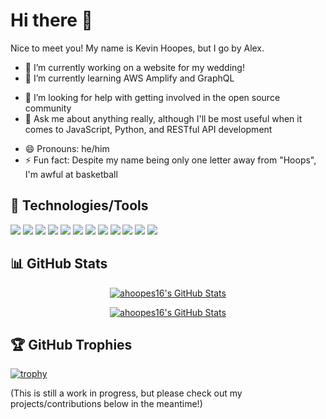 # Hi there 👋

Nice to meet you! My name is Kevin Hoopes, but I go by Alex.

- 🔭 I’m currently working on a website for my wedding!
- 🌱 I’m currently learning AWS Amplify and GraphQL
<!-- - 👯 I’m looking to collaborate on ... -->
- 🤔 I’m looking for help with getting involved in the open source community
- 💬 Ask me about anything really, although I'll be most useful when it comes to JavaScript, Python, and RESTful API development
<!-- - 📫 How to reach me: ... -->
- 😄 Pronouns: he/him
- ⚡ Fun fact: Despite my name being only one letter away from "Hoops", I'm awful at basketball

## 🧰 Technologies/Tools
![](https://img.shields.io/badge/OS-Apple-informational?style=flat-square&logo=apple&logoColor=white&color=6aa6f8)
![](https://img.shields.io/badge/OS-Windows-informational?style=flat-square&logo=windows&logoColor=00afef&color=00afef)
![](https://img.shields.io/badge/Editor-VS_Code-informational?style=flat-square&logo=visual-studio-code&logoColor=0179cb&color=0179cb)
![](https://img.shields.io/badge/Code-HTML5-informational?style=flat-square&logo=html5&logoColor=e44d26&color=e44d26)
![](https://img.shields.io/badge/Code-CSS3-informational?style=flat-square&logo=css3&logoColor=2299f8&color=2299f8)
![](https://img.shields.io/badge/Code-Tailwind-informational?style=flat-square&logo=tailwind-css&logoColor=48adb4&color=48adb4)
![](https://img.shields.io/badge/Code-Python-informational?style=flat-square&logo=python&logoColor=ffda4b&color=ffda4b)
![](https://img.shields.io/badge/Code-JavaScript-informational?style=flat-square&logo=javascript&logoColor=f7e018&color=f7e018)
![](https://img.shields.io/badge/Code-React-informational?style=flat-square&logo=react&logoColor=56d4f2&color=56d4f2)
![](https://img.shields.io/badge/Code-Gatsby-informational?style=flat-square&logo=gatsby&logoColor=white&color=663399)
![](https://img.shields.io/badge/Code-TypeScript-informational?style=flat-square&logo=typescript&logoColor=007acc&color=007acc)
![](https://img.shields.io/badge/Code-AWS_Amplify-informational?style=flat-square&logo=aws-amplify&logoColor=ff8f00&color=ff8f00)


## 📊 GitHub Stats
<p align="center">
   <a href="https://github.com/ahoopes16/ahoopes16">
     <img src="https://github-readme-stats.vercel.app/api?username=ahoopes16&show_icons=true&line_height=27&count_private=true&title_color=6aa6f8&text_color=8a919a&icon_color=6aa6f8&bg_color=0e1116" alt="ahoopes16's GitHub Stats" />
   </a>
</div>

<p align="center">
   <a href="https://github.com/ahoopes16/ahoopes16">
      <img src="https://github-readme-stats.vercel.app/api/top-langs/?username=ahoopes16&hide=c%2B%2B,c,html&title_color=6aa6f8&text_color=8a919a&icon_color=6aa6f8&bg_color=0e1116" alt="ahoopes16's GitHub Stats" />
  </a>
</p>

## 🏆 GitHub Trophies
[![trophy](https://github-profile-trophy.vercel.app/?username=ahoopes16&theme=nord&column=7)](https://github.com/ahoopes16/github-profile-trophy)

(This is still a work in progress, but please check out my projects/contributions below in the meantime!)
